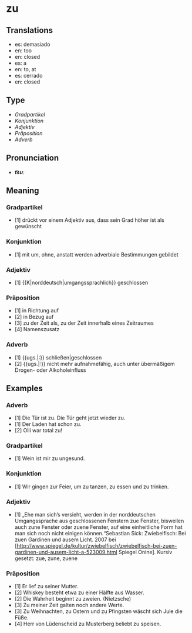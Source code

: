 # zu
## Translations
- es: demasiado
- en: too
- en: closed
- es: a
- en: to, at
- es: cerrado
- en: closed
## Type
- _Gradpartikel_
- _Konjunktion_
- _Adjektiv_
- _Präposition_
- _Adverb_
## Pronunciation
- **_t͡suː_**
## Meaning
### Gradpartikel
- [1] drückt vor einem Adjektiv aus, dass sein Grad höher ist als gewünscht
### Konjunktion
- [1] mit um, ohne, anstatt werden adverbiale Bestimmungen gebildet
### Adjektiv
- [1] {{K|norddeutsch|umgangssprachlich}} geschlossen
### Präposition
- [1] in Richtung auf
- [2] in Bezug auf
- [3] zu der Zeit als, zu der Zeit innerhalb eines Zeitraumes
- [4] Namenszusatz
### Adverb
- [1] {{ugs.|:}} schließen|geschlossen
- [2] {{ugs.|:}} nicht mehr aufnahmefähig, auch unter übermäßigem Drogen- oder Alkoholeinfluss
## Examples
### Adverb
- [1] Die Tür ist zu. Die Tür geht jetzt wieder zu.
- [1] Der Laden hat schon zu.
- [2] Olli war total zu!
### Gradpartikel
- [1] Wein ist mir zu ungesund.
### Konjunktion
- [1] Wir gingen zur Feier, um zu tanzen, zu essen und zu trinken.
### Adjektiv
- [1] „Ehe man sich’s versieht, werden in der norddeutschen Umgangssprache aus geschlossenen Fenstern zue Fenster, bisweilen auch zune Fenster oder zuene Fenster, auf eine einheitliche Form hat man sich noch nicht einigen können.“<ref>Sebastian Sick: Zwiebelfisch: Bei zuen Gardinen und ausem Licht. 2007 bei [http://www.spiegel.de/kultur/zwiebelfisch/zwiebelfisch-bei-zuen-gardinen-und-ausem-licht-a-523009.html Spiegel Onine]. Kursiv gesetzt: zue, zune, zuene</ref>
### Präposition
- [1] Er lief zu seiner Mutter.
- [2] Whiskey besteht etwa zu einer Hälfte aus Wasser.
- [2] Die Wahrheit beginnt zu zweien. (Nietzsche)
- [3] Zu meiner Zeit galten noch andere Werte.
- [3] Zu Weihnachten, zu Ostern und zu Pfingsten wäscht sich Jule die Füße.
- [4] Herr von Lüdenscheid zu Musterberg beliebt zu speisen.
